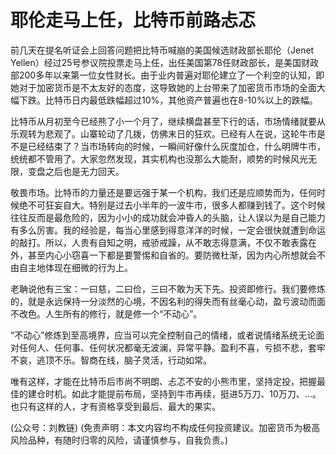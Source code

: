 # 耶伦走马上任，比特币前路忐忑

前几天在提名听证会上回答问题把比特币喊崩的美国候选财政部长耶伦（Jenet Yellen）经过25号参议院投票走马上任，出任美国第78任财政部长，是美国财政部200多年以来第一位女性财长。由于业内普遍对耶伦建立了一个利空的认知，即她对于加密货币是不太友好的态度，这导致她的上台带来了加密货币市场的全面大幅下跌。比特币日内最低跌幅超过10%，其他资产普遍也在8-10%以上的跌幅。

比特币从月初至今已经熊了小一个月了，继续横盘甚至下行的话，市场情绪就要从乐观转为悲观了。山寨轮动了几拨，仿佛末日的狂欢。已经有人在说，这轮牛市是不是已经结束了？当市场转向的时候，一瞬间好像什么灰度加仓，什么明牌牛市，统统都不管用了。大家忽然发现，其实机构也没那么大能耐，顺势的时候风光无限，变盘之后也是无力回天。

敬畏市场。比特币的力量还是要远强于某一个机构，我们还是应顺势而为，任何时候绝不可狂妄自大。特别是过去小半年的一波牛市，很多人都赚到钱了。这个时候往往反而是最危险的，因为小小的成功就会冲昏人的头脑，让人误以为是自己能力有多么厉害。我的经验是，每当心里感到得意洋洋的时候，一定会很快就遭到命运的敲打。所以，人贵有自知之明，戒骄戒躁，从不敢志得意满，不仅不敢表露在外，甚至内心小窃喜一下都是要警惕和自省的。要防微杜渐，因为内心所想就会不由自主地体现在细微的行为上。

老聃说他有三宝：一曰慈，二曰俭，三曰不敢为天下先。投资即修行。我们要修炼的，就是永远保持一分淡然的心境，不因名利的得失而有丝毫心动，盈亏波动而面不改色。人生所有的修行，就是修一个“不动心”。

“不动心”修炼到至高境界，应当可以完全控制自己的情绪，或者说情绪系统无论面对任何人、任何事、任何状况都毫无波澜，异常平静。盈利不喜，亏损不悲，套牢不哀，逃顶不乐。智商在线，脑子灵活，行动如常。

唯有这样，才能在比特币后市尚不明朗、忐忑不安的小熊市里，坚持定投，把握最佳的建仓时机。如此才能提前布局，坚持到牛市再续，挺进5万刀、10万刀、...。也只有这样的人，才有资格享受到最后、最大的果实。

\(公众号：刘教链\)  \(免责声明：本文内容均不构成任何投资建议。加密货币为极高风险品种，有随时归零的风险，请谨慎参与，自我负责。\)

